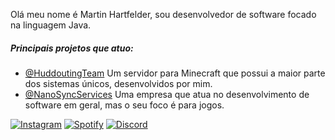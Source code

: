 Olá meu nome é Martin Hartfelder, sou desenvolvedor de software focado na linguagem Java.

##### Principais projetos que atuo:
- <a href="https://github.com/HuddoutingTeam">@HuddoutingTeam</a> Um servidor para Minecraft que possui a maior parte dos sistemas únicos, desenvolvidos por mim.
- <a href="https://github.com/NanoSyncServices">@NanoSyncServices</a> Uma empresa que atua no desenvolvimento de software em geral, mas o seu foco é para jogos.

<a href="https://www.instagram.com/martiinfer22/" rel="Instagram">![Instagram](https://img.shields.io/badge/martiinfer22-%23E4405F.svg?style=for-the-badge&logo=Instagram&logoColor=white)</a> <a href="http://google.com.au/" rel="some text">![Spotify](https://img.shields.io/badge/Spotify-1ED760?style=for-the-badge&logo=spotify&logoColor=white)</a> <a href="http://google.com.au/" rel="some text">![Discord](https://img.shields.io/badge/NanoSync-%237289DA.svg?style=for-the-badge&logo=discord&logoColor=white)</a>
